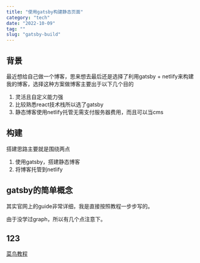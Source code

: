 ```yaml
---
title: "使用gatsby构建静态页面"
category: "tech"
date: "2022-10-09"
tag: ""
slug: "gatsby-build"
---
```


## 背景
最近想给自己做一个博客，思来想去最后还是选择了利用gatsby + netlify来构建我的博客，选择这种方案做博客主要出于以下几个目的

1. 灵活且自定义能力强
2. 比较熟悉react技术栈所以选了gatsby
3. 静态博客使用netlify托管无需支付服务器费用，而且可以当cms

## 构建
搭建思路主要就是围绕两点
1. 使用gatsby，搭建静态博客
2. 将博客托管到netlify

## gatsby的简单概念
其实官网上的guide非常详细，我是直接按照教程一步步写的。

由于没学过graph，所以有几个点注意下。


## 123

[菜鸟教程](https://www.runoob.com)